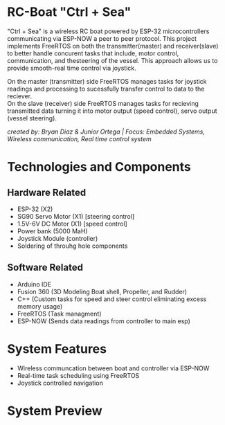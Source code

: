 # RC-Boat "Ctrl + Sea"
"Ctrl + Sea" is a wireless RC boat powered by ESP-32 microcontrollers communicating via ESP-NOW a peer to peer protocol. This project implements FreeRTOS on both the transmitter(master) and receiver(slave) to better handle concurent tasks that include, motor control, communication, and thesteering of the vessel. This approach allows us to provide smooth-real time control via joystick.
<br>

On the master (transmitter) side  FreeRTOS manages tasks for joystick readings and processing to sucessfully transfer control to data to the reciever.<br>
On the slave (receiver) side FreeRTOS manages tasks for recieving transmitted data turning it into motor output (speed control), servo output (vessel steering).

*created by: Bryan Diaz & Junior Ortega | Focus: Embedded Systems, Wireless communication, Real time control system*

# Technologies and Components
## Hardware Related
- ESP-32 (X2)
- SG90 Servo Motor (X1) [steering control]
- 1.5V-6V DC Motor (X1) [speed control]
- Power bank (5000 MaH)
- Joystick Module (controller)
- Soldering of throuhg hole components

## Software Related
- Arduino IDE
- Fusion 360 (3D Modeling Boat shell, Propeller, and Rudder)
- C++ (Custom tasks for speed and steer control eliminating excess memory usage)
- FreeRTOS (Task managment)
- ESP-NOW (Sends data readings from controller to main esp)

# System Features
- Wireless communcation between boat and controller via ESP-NOW
- Real-time task scheduling using FreeRTOS
- Joystick controlled navigation

# System Preview



